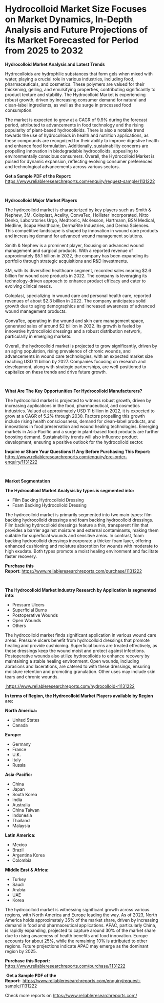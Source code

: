 <p><h1>Hydrocolloid Market Size Focuses on Market Dynamics, In-Depth Analysis and Future Projections of its Market Forecasted for Period from 2025 to 2032</h1></p><p><strong>Hydrocolloid Market Analysis and Latest Trends</strong></p>
<p><p>Hydrocolloids are hydrophilic substances that form gels when mixed with water, playing a crucial role in various industries, including food, pharmaceuticals, and cosmetics. These polymers are valued for their thickening, gelling, and emulsifying properties, contributing significantly to product texture and stability. The Hydrocolloid Market is experiencing robust growth, driven by increasing consumer demand for natural and clean-label ingredients, as well as the surge in processed food consumption. </p><p>The market is expected to grow at a CAGR of 9.9% during the forecast period, attributed to advancements in food technology and the rising popularity of plant-based hydrocolloids. There is also a notable trend towards the use of hydrocolloids in health and nutrition applications, as these compounds are recognized for their ability to improve digestive health and enhance food formulation. Additionally, sustainability concerns are propelling innovation in biodegradable hydrocolloids, appealing to environmentally conscious consumers. Overall, the Hydrocolloid Market is poised for dynamic expansion, reflecting evolving consumer preferences and technological advancements across various sectors.</p></p>
<p><strong>Get a Sample PDF of the Report:&nbsp;</strong> <a href="https://www.reliableresearchreports.com/enquiry/request-sample/1131222?utm_campaign=2200&utm_medium=2&utm_source=Github&utm_content=ia&utm_term=04032025&utm_id=hydrocolloid">https://www.reliableresearchreports.com/enquiry/request-sample/1131222</a></p>
<p>&nbsp;</p>
<p><strong>Hydrocolloid Major Market Players</strong></p>
<p><p>The hydrocolloid market is characterized by key players such as Smith & Nephew, 3M, Coloplast, Acelity, ConvaTec, Hollister Incorporated, Nitto Denko, Laboratories Urgo, Medtronic, McKesson, Hartmann, BSN Medical, Medline, Scapa Healthcare, DermaRite Industries, and Derma Sciences. This competitive landscape is shaped by innovation in wound care products and increasing demand for advanced wound management solutions.</p><p>Smith & Nephew is a prominent player, focusing on advanced wound management and surgical products. With a reported revenue of approximately $5.1 billion in 2022, the company has been expanding its portfolio through strategic acquisitions and R&D investments. </p><p>3M, with its diversified healthcare segment, recorded sales nearing $2.6 billion for wound care products in 2022. The company is leveraging its technology-driven approach to enhance product efficacy and cater to evolving clinical needs.</p><p>Coloplast, specializing in wound care and personal health care, reported revenues of about $2.3 billion in 2022. The company anticipates solid growth due to aging demographics and increased awareness of advanced wound management products.</p><p>ConvaTec, operating in the wound and skin care management space, generated sales of around $2 billion in 2022. Its growth is fueled by innovative hydrocolloid dressings and a robust distribution network, particularly in emerging markets.</p><p>Overall, the hydrocolloid market is projected to grow significantly, driven by an aging population, rising prevalence of chronic wounds, and advancements in wound care technologies, with an expected market size reaching USD 11 billion by 2027. Companies focusing on research and development, along with strategic partnerships, are well-positioned to capitalize on these trends and drive future growth.</p></p>
<p>&nbsp;</p>
<p><strong>What Are The Key Opportunities For Hydrocolloid Manufacturers?</strong></p>
<p><p>The hydrocolloid market is projected to witness robust growth, driven by increasing applications in the food, pharmaceutical, and cosmetics industries. Valued at approximately USD 11 billion in 2022, it is expected to grow at a CAGR of 5.2% through 2030. Factors propelling this growth include rising health consciousness, demand for clean-label products, and innovations in food preservation and wound healing technologies. Emerging markets in Asia-Pacific and a surge in plant-based food products are further boosting demand. Sustainability trends will also influence product development, ensuring a positive outlook for the hydrocolloid sector.</p></p>
<p><strong>Inquire or Share Your Questions If Any Before Purchasing This Report:</strong> <a href="https://www.reliableresearchreports.com/enquiry/pre-order-enquiry/1131222?utm_campaign=2200&utm_medium=2&utm_source=Github&utm_content=ia&utm_term=04032025&utm_id=hydrocolloid">https://www.reliableresearchreports.com/enquiry/pre-order-enquiry/1131222</a></p>
<p>&nbsp;</p>
<p><strong>Market Segmentation</strong></p>
<p><strong>The Hydrocolloid Market Analysis by types is segmented into:</strong></p>
<p><ul><li>Film Backing Hydrocolloid Dressing</li><li>Foam Backing Hydrocolloid Dressing</li></ul></p>
<p><p>The hydrocolloid market is primarily segmented into two main types: film backing hydrocolloid dressings and foam backing hydrocolloid dressings. Film backing hydrocolloid dressings feature a thin, transparent film that provides a barrier against moisture and external contaminants, making them suitable for superficial wounds and sensitive areas. In contrast, foam backing hydrocolloid dressings incorporate a thicker foam layer, offering enhanced cushioning and moisture absorption for wounds with moderate to high exudate. Both types promote a moist healing environment and facilitate faster recovery.</p></p>
<p><strong>Purchase this Report:&nbsp;</strong><a href="https://www.reliableresearchreports.com/purchase/1131222?utm_campaign=2200&utm_medium=2&utm_source=Github&utm_content=ia&utm_term=04032025&utm_id=hydrocolloid">https://www.reliableresearchreports.com/purchase/1131222</a></p>
<p>&nbsp;</p>
<p><strong>The Hydrocolloid Market Industry Research by Application is segmented into:</strong></p>
<p><ul><li>Pressure Ulcers</li><li>Superficial Burns</li><li>Postoperative Wounds</li><li>Open Wounds</li><li>Others</li></ul></p>
<p><p>The hydrocolloid market finds significant application in various wound care areas. Pressure ulcers benefit from hydrocolloid dressings that promote healing and provide cushioning. Superficial burns are treated effectively, as these dressings keep the wound moist and protect against infections. Postoperative wounds also utilize hydrocolloids to enhance recovery by maintaining a stable healing environment. Open wounds, including abrasions and lacerations, are catered to with these dressings, ensuring moisture retention and promoting granulation. Other uses may include skin tears and chronic wounds.</p></p>
<p><a href="https://www.reliableresearchreports.com/hydrocolloid-r1131222?utm_campaign=2200&utm_medium=2&utm_source=Github&utm_content=ia&utm_term=04032025&utm_id=hydrocolloid">&nbsp;https://www.reliableresearchreports.com/hydrocolloid-r1131222</a></p>
<p><strong>In terms of Region, the Hydrocolloid Market Players available by Region are:</strong></p>
<p>
    <p> <strong> North America: </strong>
        <ul>
            <li>United States</li>
            <li>Canada</li>
        </ul>
        </p> 
    <p> <strong> Europe: </strong>
        <ul>
            <li>Germany</li>
            <li>France</li>
            <li>U.K.</li>
            <li>Italy</li>
            <li>Russia</li>
        </ul>
        </p> 
    <p> <strong> Asia-Pacific: </strong>
        <ul>
            <li>China</li>
            <li>Japan</li>
            <li>South Korea</li>
            <li>India</li>
            <li>Australia</li>
            <li>China Taiwan</li>
            <li>Indonesia</li>
            <li>Thailand</li>
            <li>Malaysia</li>
        </ul>
        </p> 
    <p> <strong> Latin America: </strong>
        <ul>
            <li>Mexico</li>
            <li>Brazil</li>
            <li>Argentina Korea</li>
            <li>Colombia</li>
        </ul>
        </p> 
    <p> <strong> Middle East & Africa: </strong>
        <ul>
            <li>Turkey</li>
            <li>Saudi</li>
            <li>Arabia</li>
            <li>UAE</li>
            <li>Korea</li>
        </ul>
    </p>
    </p>
<p><p>The hydrocolloid market is witnessing significant growth across various regions, with North America and Europe leading the way. As of 2023, North America holds approximately 35% of the market share, driven by increasing demand in food and pharmaceutical applications. APAC, particularly China, is rapidly expanding, projected to capture around 30% of the market share due to rising awareness of health benefits and food innovation. Europe accounts for about 25%, while the remaining 10% is attributed to other regions. Future projections indicate APAC may emerge as the dominant region by 2025.</p></p>
<p><strong>Purchase this Report: </strong><a href="https://www.reliableresearchreports.com/purchase/1131222?utm_campaign=2200&utm_medium=2&utm_source=Github&utm_content=ia&utm_term=04032025&utm_id=hydrocolloid">https://www.reliableresearchreports.com/purchase/1131222</a></p>
<p>&nbsp;<strong>Get a Sample PDF of the Report:&nbsp;&nbsp;</strong><a href="https://www.reliableresearchreports.com/enquiry/request-sample/1131222?utm_campaign=2200&utm_medium=2&utm_source=Github&utm_content=ia&utm_term=04032025&utm_id=hydrocolloid">https://www.reliableresearchreports.com/enquiry/request-sample/1131222</a></p>
<p><strong></strong></p>
<p>Check more reports on <a href="https://www.reliableresearchreports.com/?utm_campaign=2200&utm_medium=2&utm_source=Github&utm_content=ia&utm_term=04032025&utm_id=hydrocolloid">https://www.reliableresearchreports.com/</a></p>